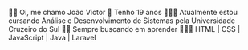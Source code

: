 🙋‍♂️ Oi, me chamo João Victor
🥳 Tenho 19 anos
👨🏻‍🎓 Atualmente estou cursando Análise e Desenvolvimento de Sistemas pela Universidade Cruzeiro do Sul
🙏🏻 Sempre buscando em aprender
👨🏻‍💻 HTML | CSS | JavaScript | Java | Laravel
